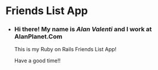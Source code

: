 # Friends List App


* <h3>Hi there! My name is <i>Alan Valenti</i> and I work at
  AlanPlanet.Com</h3>

  <p>This is my Ruby on Rails Friends List App!</p>

  <p>Have a good time!!</p>



